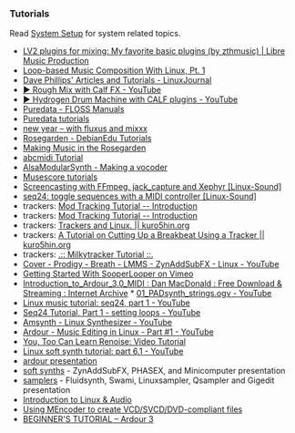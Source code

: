 ### Tutorials

Read [System Setup](system-setup.md) for system related topics.

 * [LV2 plugins for mixing: My favorite basic plugins (by zthmusic) | Libre Music Production](http://libremusicproduction.com/articles/lv2-plugins-mixing-my-favorite-basic-plugins-zthmusic)
 * [Loop-based Music Composition With Linux, Pt. 1](http://www.linuxjournal.com/node/1000304)
 * [Dave Phillips' Articles and Tutorials - LinuxJournal](http://www.linuxjournal.com/users/dave-phillips)
 * [▶ Rough Mix with Calf FX - YouTube](https://www.youtube.com/watch?v=JR6mRkFkoBQ)
 * [▶ Hydrogen Drum Machine with CALF plugins - YouTube](https://www.youtube.com/watch?v=FJaSbPZgLnw)
 * [Puredata - FLOSS Manuals](https://flossmanuals.net/PureData/)
 * [Puredata tutorials](http://puredata.info/docs/tutorials)
 * [new year – with fluxus and mixxx](http://www.ponnuki.net/2011/01/year-event-fluxus-mixxx/)
 * [Rosegarden - DebianEdu Tutorials](https://wiki.debian.org/DebianEdu/Documentation/Manuals/Rosegarden)
 * [Making Music in the Rosegarden](http://www.penguinproducer.com/Blog/2011/11/making-music-in-the-rosegarden/)
 * [abcmidi Tutorial](http://wiki.li(https://wiki.debian.org/DebianEdu/Documentation/Manuals/Rosegarden)nuxaudio.org/wiki/abcmiditutorial)
 * [AlsaModularSynth - Making a vocoder](http://wiki.linuxaudio.org/wiki/amsvocodertutorial)
 * [Musescore tutorials](https://musescore.org/en/tutorials)
 * [Screencasting with FFmpeg, jack_capture and Xephyr [Linux-Sound]](http://wiki.linuxaudio.org/wiki/screencasttutorial)
 * [seq24: toggle sequences with a MIDI controller [Linux-Sound]](http://wiki.linuxaudio.org/wiki/seq24togglemiditutorial)
 * trackers: [Mod Tracking Tutorial -- Introduction](http://files.byondhome.com/Audiophiles/iainperegrine.modtracker_tutorial/modtracking_tutorial_intro.html)
 * trackers: [Mod Tracking Tutorial -- Introduction](http://files.byondhome.com/Audiophiles/iainperegrine.modtracker_tutorial/modtracking_tutorial_part1.html)
 * trackers: [Trackers and Linux. || kuro5hin.org](https://www.kuro5hin.org/story/2002/6/8/2524/90038)
 * trackers: [A Tutorial on Cutting Up a Breakbeat Using a Tracker || kuro5hin.org](https://www.kuro5hin.org/story/2005/11/13/182235/45)
 * trackers: [.:: Milkytracker Tutorial ::.](http://www.seele07.de/milkytutorial/data/start_here.html)
 * [Cover - Prodigy - Breath - LMMS - ZynAddSubFX - Linux - YouTube](http://www.youtube.com/watch?v=gxTxhv8H9X0)
 * [Getting Started With SooperLooper on Vimeo](http://vimeo.com/7315051)
 * [Introduction_to_Ardour_3.0_MIDI : Dan MacDonald : Free Download &amp; Streaming : Internet Archive](http://www.archive.org/details/Introduction_to_Ardour_3.0_MIDI) * [01_PADsynth_strings.ogv - YouTube](http://www.youtube.com/watch?v=IA-7tpTfE-E)
 * [Linux music tutorial: seq24, part 1 - YouTube](http://www.youtube.com/watch?v=J2WDHS1wYeM)
 * [Seq24 Tutorial, Part 1 - setting loops - YouTube](http://www.youtube.com/watch?v=51W9PQfyMsg)
 * [Amsynth - Linux Synthesizer - YouTube](http://www.youtube.com/watch?v=YHR9hQVrRIQ)
 * [Ardour - Music Editing in Linux - Part #1 - YouTube](http://www.youtube.com/watch?v=43ES7p4ejX0)
 * [You, Too Can Learn Renoise: Video Tutorial](http://createdigitalmusic.com/2009/10/you-too-can-learn-renoise-video-tutorial-from-dac-makes-you-a-tracker/)
 * [Linux soft synth tutorial: part 6.1 - YouTube](http://www.youtube.com/watch?v=p6SoNX4bA1Y)
 * [ardour presentation](https://lievenmoors.github.io/ardour.html)
 * [soft synths](https://lievenmoors.github.io/softsynths.html) - ZynAddSubFX, PHASEX, and Minicomputer presentation
 * [samplers](https://lievenmoors.github.io/samples.html) - Fluidsynth, Swami, Linuxsampler, Qsampler and Gigedit presentation
 * [Introduction to Linux & Audio](https://lievenmoors.github.io/index.html)
 * [Using MEncoder to create VCD/SVCD/DVD-compliant files](https://www.mplayerhq.hu/DOCS/HTML/en/menc-feat-vcd-dvd.html)
 * [BEGINNER'S TUTORIAL – Ardour 3](https://brunoruviaro.github.io/ardour3-floss-tutorial/)
